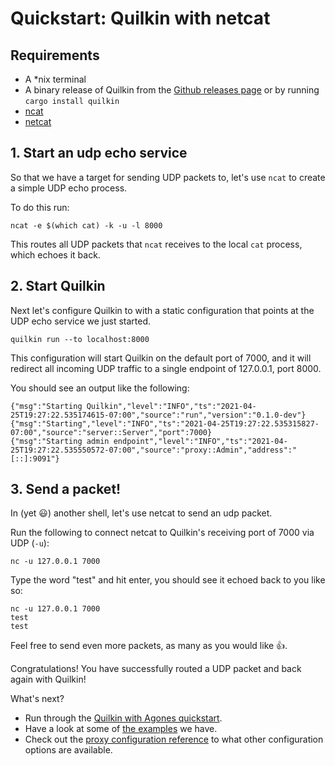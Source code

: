 # Quickstart: Quilkin with netcat

## Requirements

* A \*nix terminal
* A binary release of Quilkin from the [Github releases page](https://github.com/googleforgames/quilkin/releases) or by running `cargo install quilkin`
* [ncat](https://nmap.org/ncat/guide/)
* [netcat](http://netcat.sourceforge.net/)

## 1. Start an udp echo service

So that we have a target for sending UDP packets to, let's use `ncat` to create a simple UDP echo process.

To do this run:

```shell
ncat -e $(which cat) -k -u -l 8000
```

This routes all UDP packets that `ncat` receives to the local `cat` process, which echoes it back.

## 2. Start Quilkin

Next let's configure Quilkin to with a static configuration that points at the
UDP echo service we just started.

```shell
quilkin run --to localhost:8000
```

This configuration will start Quilkin on the default port of 7000, and it will
redirect all incoming UDP traffic to a single endpoint of 127.0.0.1, port 8000.

You should see an output like the following:

```shell
{"msg":"Starting Quilkin","level":"INFO","ts":"2021-04-25T19:27:22.535174615-07:00","source":"run","version":"0.1.0-dev"}
{"msg":"Starting","level":"INFO","ts":"2021-04-25T19:27:22.535315827-07:00","source":"server::Server","port":7000}
{"msg":"Starting admin endpoint","level":"INFO","ts":"2021-04-25T19:27:22.535550572-07:00","source":"proxy::Admin","address":"[::]:9091"}
```

## 3. Send a packet!

In (yet 😃) another shell, let's use netcat to send an udp packet.

Run the following to connect netcat to Quilkin's receiving port of 7000 via UDP (`-u`):

```shell
nc -u 127.0.0.1 7000
```

Type the word "test" and hit enter, you should see it echoed back to you like so:

```shell
nc -u 127.0.0.1 7000
test
test
```

Feel free to send even more packets, as many as you would like 👍.

Congratulations! You have successfully routed a UDP packet and back again with Quilkin!

What's next?

* Run through the [Quilkin with Agones quickstart](./quickstart-agones-xonotic.md).
* Have a look at some of [the examples](https://github.com/googleforgames/quilkin/blob/{{GITHUB_REF_NAME}}/examples) we have.
* Check out the [proxy configuration reference](./proxy-configuration.md) to what other configuration options are
  available.

